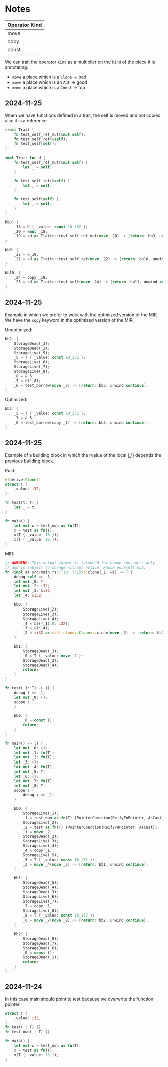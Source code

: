 # Notes

| Operator Kind  |
|----------------|
| move           |
| copy           |
| const          |

We can trait the operator `kind` as a multiplier on the `kind` of the place it is annotating.

- `move` a place which is a `Clone` -> bad
- `move` a place which is an `Adt` -> good
- `move` a place which is a `Const` -> top 


## 2024-11-25

When we have functions defined in a trait, the self is moved and not copied also it is a reference.

```rust
trait Trait {
    fn test_self_ref_mut(&mut self);
    fn test_self_ref(&self);
    fn test_self(self);
}

impl Trait for U {
    fn test_self_ref_mut(&mut self) {
        let _ = self;
    }

    fn test_self_ref(&self) {
        let _ = self;
    }

    fn test_self(self) {
        let _ = self;
    }
}
```

```rust
bb8: {
    _18 = U { _value: const 10_i32 };
    _20 = &mut _18;
    _19 = <U as Trait>::test_self_ref_mut(move _20) -> [return: bb9, unwind continue];
}

bb9: {
    _22 = &_18;
    _21 = <U as Trait>::test_self_ref(move _22) -> [return: bb10, unwind continue];
}

bb10: {
    _24 = copy _18;
    _23 = <U as Trait>::test_self(move _24) -> [return: bb11, unwind continue];
}
```

## 2024-11-25

Example in which we prefer to work with the optmiized version of the MIR.
We have the `copy` keyword in the optimized version of the MIR.

Unoptimized:
```rust
bb2: {
    StorageDead(_3);
    StorageDead(_2);
    StorageLive(_5);
    _5 = T { _value: const 10_i32 };
    StorageLive(_6);
    StorageLive(_7);
    StorageLive(_8);
    _8 = &_5;
    _7 = &(*_8);
    _6 = test_borrow(move _7) -> [return: bb3, unwind continue];
}
```

Optimized:
```rust
bb2: {
    _5 = T { _value: const 10_i32 };
    _7 = &_5;
    _6 = test_borrow(copy _7) -> [return: bb3, unwind continue];
}
```


## 2024-11-25

Example of a building block in which the rvalue of the local (_1) depends the previous building block.

Rust:
```rust
#[derive(Clone)]
struct T {
    _value: i32,
}

fn test(t: T) {
    let _ = t;
}

fn main() {
    let mut x = test_own as fn(T);
    x = test as fn(T);
    x(T { _value: 10 });
    x(T { _value: 10 });
}
```

MIR:
```rust
// WARNING: This output format is intended for human consumers only
// and is subject to change without notice. Knock yourself out.
fn <impl at src/main.rs:7:10: 7:15>::clone(_1: &T) -> T {
    debug self => _1;
    let mut _0: T;
    let mut _2: i32;
    let mut _3: &i32;
    let _4: &i32;

    bb0: {
        StorageLive(_2);
        StorageLive(_3);
        StorageLive(_4);
        _4 = &((*_1).0: i32);
        _3 = &(*_4);
        _2 = <i32 as std::clone::Clone>::clone(move _3) -> [return: bb1, unwind continue];
    }

    bb1: {
        StorageDead(_3);
        _0 = T { _value: move _2 };
        StorageDead(_2);
        StorageDead(_4);
        return;
    }
}

fn test(_1: T) -> () {
    debug t => _1;
    let mut _0: ();
    scope 1 {
    }

    bb0: {
        _0 = const ();
        return;
    }
}

fn main() -> () {
    let mut _0: ();
    let mut _1: fn(T);
    let mut _2: fn(T);
    let _3: ();
    let mut _4: fn(T);
    let mut _5: T;
    let _6: ();
    let mut _7: fn(T);
    let mut _8: T;
    scope 1 {
        debug x => _1;
    }

    bb0: {
        StorageLive(_1);
        _1 = test_own as fn(T) (PointerCoercion(ReifyFnPointer, AsCast));
        StorageLive(_2);
        _2 = test as fn(T) (PointerCoercion(ReifyFnPointer, AsCast));
        _1 = move _2;
        StorageDead(_2);
        StorageLive(_3);
        StorageLive(_4);
        _4 = copy _1;
        StorageLive(_5);
        _5 = T { _value: const 10_i32 };
        _3 = move _4(move _5) -> [return: bb1, unwind continue];
    }

    bb1: {
        StorageDead(_5);
        StorageDead(_4);
        StorageDead(_3);
        StorageLive(_6);
        StorageLive(_7);
        _7 = copy _1;
        StorageLive(_8);
        _8 = T { _value: const 10_i32 };
        _6 = move _7(move _8) -> [return: bb2, unwind continue];
    }

    bb2: {
        StorageDead(_8);
        StorageDead(_7);
        StorageDead(_6);
        _0 = const ();
        StorageDead(_1);
        return;
    }
}
```



## 2024-11-24

In this case main should point to test because we overwrite the function pointer.

```rust
struct T {
    _value: i32,
}
fn test(_: T) {}
fn test_own(_: T) {}

fn main() {
    let mut x = test_own as fn(T);
    x = test as fn(T);
    x(T { _value: 10 });
}
```

